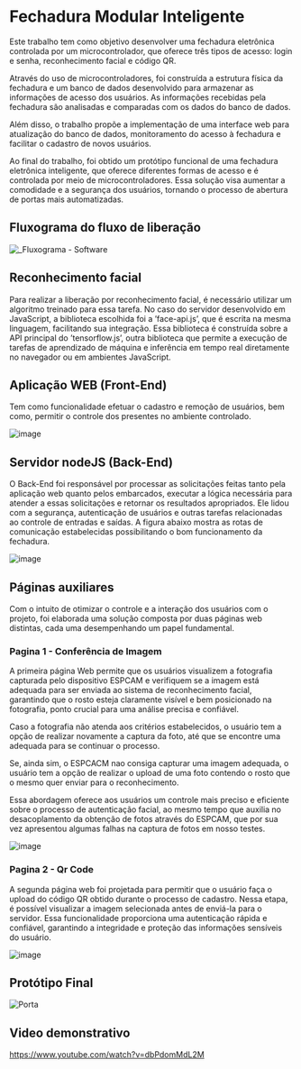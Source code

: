 # Fechadura Modular Inteligente

Este trabalho tem como objetivo desenvolver uma fechadura eletrônica controlada por um microcontrolador, que oferece três tipos de acesso: login e senha, reconhecimento facial e código QR. 

Através do uso de microcontroladores, foi construída a estrutura física da fechadura e um banco de dados desenvolvido para armazenar as informações de acesso dos usuários. As informações recebidas pela fechadura são analisadas e comparadas com os dados do banco de dados. 

Além disso, o trabalho propõe a implementação de uma interface web para atualização do banco de dados, monitoramento do acesso à fechadura e facilitar o cadastro de novos usuários. 

Ao final do trabalho, foi obtido um protótipo funcional de uma fechadura eletrônica inteligente, que oferece diferentes formas de acesso e é controlada por meio de microcontroladores. Essa solução visa aumentar a comodidade e a segurança dos usuários, tornando o processo de abertura de portas mais automatizadas.

## Fluxograma do fluxo de liberação

![_Fluxograma - Software](https://github.com/rjrobsonjunior/OficinadeIntegracao1/assets/70554459/bf830aab-70fa-4e5d-8ac9-89901b943bea)


## Reconhecimento facial

Para realizar a liberação por reconhecimento facial, é necessário utilizar um algoritmo treinado para essa tarefa. No caso do servidor desenvolvido em JavaScript, a biblioteca escolhida foi a ’face-api.js’, que é escrita na mesma linguagem, facilitando sua integração. Essa biblioteca é construída sobre a API principal do ’tensorflow.js’, outra biblioteca que permite a execução de tarefas de aprendizado de máquina e inferência em tempo real diretamente no navegador ou em ambientes JavaScript.


## Aplicação WEB (Front-End)

Tem como funcionalidade efetuar o cadastro e remoção de usuários, bem como, permitir o controle dos presentes no ambiente controlado. 

![image](https://github.com/rjrobsonjunior/OficinadeIntegracao1/assets/70554459/bf55c251-5ca6-46ed-9914-79e95c01cbe3)

## Servidor nodeJS (Back-End)

O Back-End foi responsável por processar as solicitações feitas tanto pela aplicação web quanto pelos embarcados, executar a lógica necessária para atender a essas solicitações e retornar os resultados apropriados. Ele lidou com a segurança, autenticação de usuários e outras tarefas relacionadas ao controle de entradas e saídas. A figura abaixo mostra as rotas de comunicação estabelecidas possibilitando o bom funcionamento da fechadura.

![image](https://github.com/rjrobsonjunior/OficinadeIntegracao1/assets/70554459/394535c7-79dd-46e8-bb20-fd30e6c1dad5)

## Páginas auxiliares

Com o intuito de otimizar o controle e a interação dos usuários com o projeto, foi elaborada uma solução composta por duas páginas web distintas, cada uma desempenhando um papel fundamental.

### Pagina 1 - Conferência de Imagem

A primeira página Web permite que os usuários visualizem a fotografia capturada pelo dispositivo ESPCAM e verifiquem se a imagem está adequada para ser enviada ao sistema de reconhecimento facial, garantindo que o rosto esteja claramente visível e bem posicionado na fotografia, ponto crucial para uma análise precisa e confiável.

Caso a fotografia não atenda aos critérios estabelecidos, o usuário tem a opção de realizar novamente a captura da foto, até que se encontre uma adequada para se continuar o processo. 

Se, ainda sim, o ESPCACM nao consiga capturar uma imagem adequada, o usuário tem a opção de realizar o upload de uma foto contendo o rosto que o mesmo quer enviar para o reconhecimento. 

Essa abordagem oferece aos usuários um controle mais preciso e eficiente sobre o processo de autenticação facial, ao mesmo tempo que auxilia no desacoplamento da obtenção de fotos através do ESPCAM, que por sua vez apresentou algumas falhas na captura de fotos em nosso testes.

![image](https://github.com/rjrobsonjunior/OficinadeIntegracao1/assets/70554459/9617329b-339d-4e46-9e80-171281fc735c)



### Pagina 2 - Qr Code

A segunda página web foi projetada para permitir que o usuário faça o upload do código QR obtido durante o processo de cadastro. Nessa etapa, é possível visualizar a imagem selecionada antes de enviá-la para o servidor. Essa funcionalidade proporciona uma autenticação rápida e confiável, garantindo a integridade e proteção das informações sensíveis do usuário.

![image](https://github.com/rjrobsonjunior/OficinadeIntegracao1/assets/70554459/fe704dfd-0cff-4b32-bd8b-d284a2249937)


## Protótipo Final

![Porta](https://github.com/rjrobsonjunior/OficinadeIntegracao1/assets/70554459/e0d314cd-0e24-4825-8aec-82427308be97)

## Video demonstrativo

https://www.youtube.com/watch?v=dbPdomMdL2M








